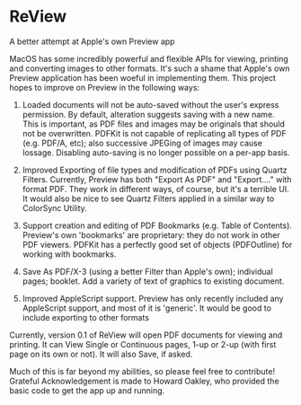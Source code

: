 # ReView
A better attempt at Apple's own Preview app

MacOS has some incredibly powerful and flexible APIs for viewing, printing and converting images to other formats. It's such a shame that Apple's own Preview application has been woeful in implementing them. This project hopes to improve on Preview in the following ways:

1. Loaded documents will not be auto-saved without the user's express permission. By default, alteration suggests saving with a new name. This is important, as PDF files and images may be originals that should not be overwritten. PDFKit is not capable of replicating all types of PDF (e.g. PDF/A, etc); also successive JPEGing of images may cause lossage. Disabling auto-saving is no longer possible on a per-app basis.

2. Improved Exporting of file types and modification of PDFs using Quartz Filters. Currently, Preview has both "Export As PDF" and "Export...." with format PDF. They work in different ways, of course, but it's a terrible UI. It would also be nice to see Quartz Filters applied in a similar way to ColorSync Utility.

3. Support creation and editing of PDF Bookmarks (e.g. Table of Contents). Preview's own 'bookmarks' are proprietary: they do not work in other PDF viewers. PDFKit has a perfectly good set of objects (PDFOutline) for working with bookmarks.

4. Save As PDF/X-3 (using a better Filter than Apple's own); individual pages; booklet. Add a variety of text of graphics to existing document.

5. Improved AppleScript support. Preview has only recently included any AppleScript support, and most of it is 'generic'. It would be good to include exporting to other formats

Currently, version 0.1 of ReView will open PDF documents for viewing and printing. It can View Single or Continuous pages, 1-up or 2-up (with first page on its own or not). It will also Save, if asked.

Much of this is far beyond my abilities, so please feel free to contribute! Grateful Acknowledgement is made to Howard Oakley, who provided the basic code to get the app up and running.
